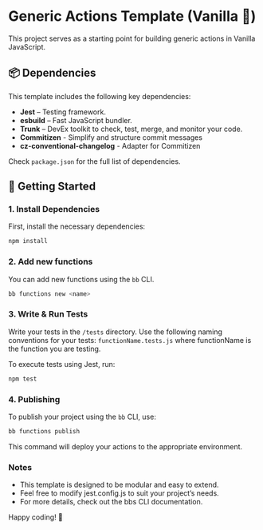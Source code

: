 # Generic Actions Template (Vanilla 🍦)

This project serves as a starting point for building generic actions in Vanilla JavaScript.

## 📦 Dependencies

This template includes the following key dependencies:

- **Jest** – Testing framework.
- **esbuild** – Fast JavaScript bundler.
- **Trunk** – DevEx toolkit to check, test, merge, and monitor your code.
- **Commitizen** - Simplify and structure commit messages
- **cz-conventional-changelog** - Adapter for Commitizen

Check `package.json` for the full list of dependencies.

## 🚀 Getting Started

### 1. Install Dependencies

First, install the necessary dependencies:

```sh
npm install
```

### 2. Add new functions

You can add new functions using the `bb` CLI.

```sh
bb functions new <name>
```

### 3. Write & Run Tests

Write your tests in the `/tests` directory. Use the following naming conventions for your tests:
`functionName.tests.js` where functionName is the function you are testing.

To execute tests using Jest, run:

```sh
npm test
```

### 4. Publishing

To publish your project using the `bb` CLI, use:

```sh
bb functions publish
```

This command will deploy your actions to the appropriate environment.

### Notes

- This template is designed to be modular and easy to extend.
- Feel free to modify jest.config.js to suit your project’s needs.
- For more details, check out the bbs CLI documentation.

Happy coding! 🚀
